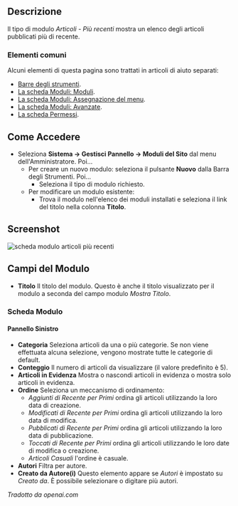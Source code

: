 <!-- Filename: Help4.x:Site_Modules:_Articles_-_Latest / Display title: Moduli: Articoli - Ultimi -->

## Descrizione

Il tipo di modulo *Articoli - Più recenti* mostra un elenco degli articoli pubblicati più di recente.

### Elementi comuni

Alcuni elementi di questa pagina sono trattati in articoli di aiuto separati:

* [Barre degli strumenti](jdocmanual?article=help/common-elements/toolbars).
* [La scheda Moduli: Moduli](jdocmanual?article=help/modules/modules-module-tab).
* [La scheda Moduli: Assegnazione del menu](jdocmanual?article=help/modules/modules-menu-assignment-tab).
* [La scheda Moduli: Avanzate](jdocmanual?article=help/modules/modules-advanced-tab).
* [La scheda Permessi](jdocmanual?article=help/common-elements/edit-permissions).

## Come Accedere

- Seleziona **Sistema → Gestisci Pannello → Moduli del Sito** dal
  menu dell'Amministratore. Poi...
  - Per creare un nuovo modulo: seleziona il pulsante **Nuovo** dalla Barra degli Strumenti. Poi...
    - Seleziona il tipo di modulo richiesto.
  - Per modificare un modulo esistente:
    - Trova il modulo nell'elenco dei moduli installati e seleziona il
      link del titolo nella colonna **Titolo**.

## Screenshot

![scheda modulo articoli più recenti](../../../it/images/modules-site/modules-articles-latest-module-tab.png)

## Campi del Modulo

- **Titolo** Il titolo del modulo. Questo è anche il titolo visualizzato
  per il modulo a seconda del campo modulo *Mostra Titolo*.

### Scheda Modulo

#### Pannello Sinistro

- **Categoria** Seleziona articoli da una o più categorie. Se non viene
  effettuata alcuna selezione, vengono mostrate tutte le categorie di default.
- **Conteggio** Il numero di articoli da visualizzare (il valore predefinito è 5).
- **Articoli in Evidenza** Mostra o nascondi articoli in evidenza o mostra solo 
  articoli in evidenza.
- **Ordine** Seleziona un meccanismo di ordinamento:
  - *Aggiunti di Recente per Primi* ordina gli articoli utilizzando la loro data di creazione.
  - *Modificati di Recente per Primi* ordina gli articoli utilizzando la loro data di modifica.
  - *Pubblicati di Recente per Primi* ordina gli articoli utilizzando la loro data di pubblicazione.
  - *Toccati di Recente per Primi* ordina gli articoli utilizzando le loro date di modifica o 
  creazione.
  - *Articoli Casuali* l'ordine è casuale.
- **Autori** Filtra per autore.
- **Creato da Autore(i)** Questo elemento appare se *Autori* è impostato su
  *Creato da*. È possibile selezionare o digitare più autori.

*Tradotto da openai.com*


